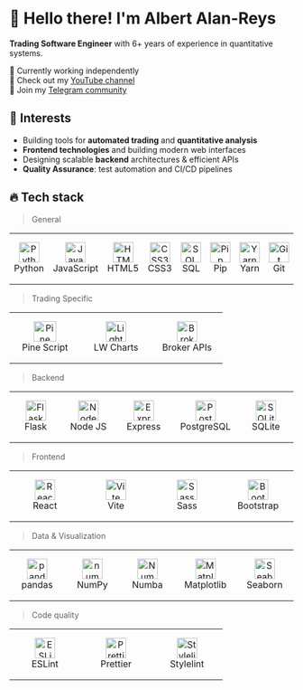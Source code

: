 # 👋 Hello there! I'm Albert Alan-Reys

**Trading Software Engineer** with 6+ years of experience in quantitative systems.

🏢 Currently working independently  
🍿 Check out my [YouTube channel](https://youtube.com/@kitoboynaya)  
💬 Join my [Telegram community](https://t.me/Kitoboynaya)  

## 🧠 Interests

- Building tools for **automated trading** and **quantitative analysis**
- **Frontend technologies** and building modern web interfaces
- Designing scalable **backend** architectures & efficient APIs
- **Quality Assurance**: test automation and CI/CD pipelines

## <a id="techs-stack"></a> 🔥 Tech stack

<blockquote>
<p dir="auto">General</p>
</blockquote>
<table width="100%">
  <tr>
    <td align="center" width="110" height="90">
      <a href="#techs-stack"><img src="https://cdn.jsdelivr.net/gh/devicons/devicon/icons/python/python-original.svg" width="36" height="36" alt="Python" /></a>
      <br>Python
    </td>
    <td align="center" width="110" height="90">
      <a href="#techs-stack"><img src="https://cdn.jsdelivr.net/gh/devicons/devicon/icons/javascript/javascript-original.svg" width="36" height="36" alt="JavaScript" /></a>
      <br>JavaScript
    </td>
    <td align="center" width="110" height="90">
      <a href="#techs-stack"><img src="https://cdn.jsdelivr.net/gh/devicons/devicon/icons/html5/html5-original.svg" width="36" height="36" alt="HTML5" /></a>
      <br>HTML5
    </td>
    <td align="center" width="110" height="90">
      <a href="#techs-stack"><img src="https://cdn.jsdelivr.net/gh/devicons/devicon/icons/css3/css3-original.svg" width="36" height="36" alt="CSS3" /></a>
      <br>CSS3
    </td>
    <td align="center" width="110" height="90">
      <a href="#techs-stack"><img src="https://icon.icepanel.io/Technology/svg/SQL-Developer.svg" width="36" height="36" alt="SQL" /></a>
      <br>SQL
    </td>
    <td align="center" width="110" height="90">
      <a href="#techs-stack"><img src="https://cdn.jsdelivr.net/gh/devicons/devicon/icons/pypi/pypi-original.svg" width="36" height="36" alt="Pip" /></a>
      <br>Pip
    </td>
    <td align="center" width="110" height="90">
      <a href="#techs-stack"><img src="https://cdn.jsdelivr.net/gh/devicons/devicon/icons/yarn/yarn-original.svg" width="36" height="36" alt="Yarn" /></a>
      <br>Yarn
    </td>
    <td align="center" width="110" height="90">
      <a href="#techs-stack"><img src="https://cdn.jsdelivr.net/gh/devicons/devicon/icons/git/git-original.svg" width="36" height="36" alt="Git" /></a>
      <br>Git
    </td>
    <td align="center" width="110" height="90">
      <a href="#techs-stack"><img src="https://cdn.jsdelivr.net/gh/devicons/devicon/icons/github/github-original.svg" width="36" height="36" alt="GitHub" /></a>
      <br>GitHub
    </td>
  </tr>
</table>

<blockquote>
<p dir="auto">Trading Specific</p>
</blockquote>
<table width="100%">
  <tr>
    <td align="center" width="110" height="90">
      <a href="#techs-stack"><img src="https://ex-codes.gallerycdn.vsassets.io/extensions/ex-codes/pine-script-syntax-highlighter/1.0.5/1645237303182/Microsoft.VisualStudio.Services.Icons.Default" width="40" height="36" alt="Pine Script" /></a>
      <br>Pine Script
    </td>
    <td align="center" width="110" height="90">
      <a href="#techs-stack"><img src="https://crystalpng.com/wp-content/uploads/2025/03/tradingview_logo.png" width="36" height="36" alt="Lightweight Charts" /></a>
      <br>LW Charts
    </td>
    <td align="center" width="110">
      <a href="#techs-stack"><img src="https://cdn-icons-png.flaticon.com/512/2165/2165004.png" width="36" alt="Broker APIs"/></a>
      <br>Broker APIs
    </td>
  </tr>
</table>

<blockquote>
<p dir="auto">Backend</p>
</blockquote>
<table width="100%">
  <tr>
    <td align="center" width="110" height="90">
      <a href="#techs-stack"><img src="https://cdn.jsdelivr.net/gh/devicons/devicon/icons/flask/flask-original.svg" width="36" height="36" alt="Flask" /></a>
      <br>Flask
    </td>
    <td align="center" width="110" height="90">
      <a href="#techs-stack"><img src="https://cdn.jsdelivr.net/gh/devicons/devicon/icons/nodejs/nodejs-original.svg" width="36" height="36" alt="Node JS" /></a>
      <br>Node JS
    </td>
    <td align="center" width="110" height="90">
      <a href="#techs-stack"><img src="https://cdn.jsdelivr.net/gh/devicons/devicon/icons/express/express-original.svg" width="36" height="36" alt="Express" /></a>
      <br>Express
    </td>
    <td align="center" width="110" height="90">
      <a href="#techs-stack"><img src="https://cdn.jsdelivr.net/gh/devicons/devicon/icons/postgresql/postgresql-original.svg" width="36" height="36" alt="PostgreSQL" /></a>
      <br>PostgreSQL
    </td>
    <td align="center" width="110" height="90">
      <a href="#techs-stack"><img src="https://cdn.jsdelivr.net/gh/devicons/devicon/icons/sqlite/sqlite-original.svg" width="36" height="36" alt="SQLite" /></a>
      <br>SQLite
    </td>
  </tr>
</table>

<blockquote>
<p dir="auto">Frontend</p>
</blockquote>
<table width="100%">
  <tr>
    <td align="center" width="110" height="90">
      <a href="#techs-stack"><img src="https://cdn.jsdelivr.net/gh/devicons/devicon/icons/react/react-original.svg" width="36" height="36" alt="React" /></a>
      <br>React
    </td>
    <td align="center" width="110" height="90">
      <a href="#techs-stack"><img src="https://camo.githubusercontent.com/118beaba8872ecd1cc0fa048abc853d8a1717a549bd2627eade643e4a5fd66d3/68747470733a2f2f766974656a732e6465762f6c6f676f2e737667" width="36" height="36" alt="Vite" /></a>
      <br>Vite
    </td>
    <td align="center" width="110" height="90">
      <a href="#techs-stack"><img src="https://cdn.jsdelivr.net/gh/devicons/devicon/icons/sass/sass-original.svg" width="36" height="36" alt="Sass" /></a>
      <br>Sass
    </td>
    <td align="center" width="110" height="90">
      <a href="#techs-stack"><img src="https://cdn.jsdelivr.net/gh/devicons/devicon/icons/bootstrap/bootstrap-original.svg" width="36" height="36" alt="Bootstrap" /></a>
      <br>Bootstrap
    </td>
  </tr>
</table>

<blockquote>
<p dir="auto">Data & Visualization</p>
</blockquote>
<table width="100%">
  <tr>
    <td align="center" width="110" height="90">
      <a href="#techs-stack"><img src="https://cdn.jsdelivr.net/gh/devicons/devicon/icons/pandas/pandas-original.svg" width="36" height="36" alt="pandas" /></a>
      <br>pandas
    </td>
    <td align="center" width="110" height="90">
      <a href="#techs-stack"><img src="https://cdn.jsdelivr.net/gh/devicons/devicon/icons/numpy/numpy-original.svg" width="36" height="36" alt="numpy" /></a>
      <br>NumPy
    </td>
    <td align="center" width="110" height="90">
      <a href="#techs-stack"><img src="https://numba.pydata.org/_static/numba-blue-icon-rgb.svg" width="36" height="36" alt="Numba" /></a>
      <br>Numba
    </td>
    <td align="center" width="110" height="90">
      <a href="#techs-stack"><img src="https://cdn.jsdelivr.net/gh/devicons/devicon/icons/matplotlib/matplotlib-original.svg" width="36" height="36" alt="Matplotlib" /></a>
      <br>Matplotlib
    </td>
    <td align="center" width="110" height="90">
      <a href="#techs-stack"><img src="https://encrypted-tbn0.gstatic.com/images?q=tbn:ANd9GcRacFRGA2LUub2tW1msStkDLbZX8-Idsj8zkw&s" width="36" height="36" alt="Seaborn" /></a>
      <br>Seaborn
    </td>
  </tr>
</table>

<blockquote>
<p dir="auto">Code quality</p>
</blockquote>
<table width="100%">
  <tr>
    <td align="center" width="110" height="90">
      <a href="#techs-stack"><img src="https://cdn.jsdelivr.net/gh/devicons/devicon/icons/eslint/eslint-original.svg" width="36" height="36" alt="ESLint" /></a>
      <br>ESLint
    </td>
    <td align="center" width="110" height="90">
      <a href="#techs-stack"><img src="https://camo.githubusercontent.com/6c8d72f388e2d6b04f54e4728fc0ec659585f16fa9cdedbbd651ea4a621d0378/68747470733a2f2f6272616e646570732e636f6d2f69636f6e2d646f776e6c6f61642f502f50726574746965722d69636f6e2d766563746f722d30322e737667" width="36" height="36" alt="Prettier" /></a>
      <br>Prettier
    </td>
    <td align="center" width="110" height="90">
      <a href="#techs-stack"><img src="https://camo.githubusercontent.com/cf42e6a59e956a87db0d3649b1781eede91c1fd8711e05df5afffde6c12d14a7/68747470733a2f2f6272616e646570732e636f6d2f6c6f676f2d646f776e6c6f61642f532f5374796c656c696e742d6c6f676f2d766563746f722d30312e737667" width="36" height="36" alt="Stylelint" /></a>
      <br>Stylelint
  </tr>
</table>
